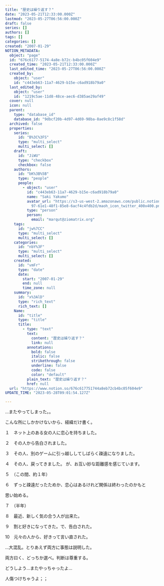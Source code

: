 ```yaml
---
title: "歴史は繰り返す？"
date: "2023-05-21T12:33:00.000Z"
lastmod: "2023-05-27T06:56:00.000Z"
draft: false
series: []
authors: []
tags: []
categories: []
created: "2007-01-29"
NOTION_METADATA:
  object: "page"
  id: "676c6177-5174-4a8e-b72c-b4bc05f604e9"
  created_time: "2023-05-21T12:33:00.000Z"
  last_edited_time: "2023-05-27T06:56:00.000Z"
  created_by:
    object: "user"
    id: "c443eb63-11a7-4629-b15e-c6ad918b79a0"
  last_edited_by:
    object: "user"
    id: "1219c5ae-11d8-48ce-aec6-d385ae29af49"
  cover: null
  icon: null
  parent:
    type: "database_id"
    database_id: "9dbcf20b-4d97-4d69-98ba-8ae9c8c1f58d"
  archived: false
  properties:
    series:
      id: "B%3C%3FS"
      type: "multi_select"
      multi_select: []
    draft:
      id: "JiWU"
      type: "checkbox"
      checkbox: false
    authors:
      id: "bK%3B%5B"
      type: "people"
      people:
        - object: "user"
          id: "c443eb63-11a7-4629-b15e-c6ad918b79a0"
          name: "Saki Yakumo"
          avatar_url: "https://s3-us-west-2.amazonaws.com/public.notion-static.com/3ad1c4\
            97-61e1-48f1-85e8-6acf4c4fdb2d/maoh_icon_twitter_400x400.png"
          type: "person"
          person:
            email: "marqut@ziomatrix.org"
    tags:
      id: "jw%7CC"
      type: "multi_select"
      multi_select: []
    categories:
      id: "nbY%3F"
      type: "multi_select"
      multi_select: []
    created:
      id: "vmFr"
      type: "date"
      date:
        start: "2007-01-29"
        end: null
        time_zone: null
    summary:
      id: "x%3AlD"
      type: "rich_text"
      rich_text: []
    Name:
      id: "title"
      type: "title"
      title:
        - type: "text"
          text:
            content: "歴史は繰り返す？"
            link: null
          annotations:
            bold: false
            italic: false
            strikethrough: false
            underline: false
            code: false
            color: "default"
          plain_text: "歴史は繰り返す？"
          href: null
  url: "https://www.notion.so/676c617751744a8eb72cb4bc05f604e9"
UPDATE_TIME: "2023-05-28T09:01:54.127Z"

---
```

<link rel="stylesheet" href="https://cdn.jsdelivr.net/npm/katex@0.16.2/dist/katex.min.css" integrity="sha384-bYdxxUwYipFNohQlHt0bjN/LCpueqWz13HufFEV1SUatKs1cm4L6fFgCi1jT643X" crossorigin="anonymous">


…またやってしまった。。


こんな所にしかかけないから、経緯だけ書く。


１　ネット上のある女の人に恋心を持ちました。


２　その人から告白されました。


３　その人、別のゲームに引っ越ししてしばらく疎遠になりました。


４　その人、戻ってきました。 が、お互い妙な距離感を感じています。


５　（この間、約１年）


６　ずっと疎遠だったためか、恋心はあるけれど関係は終わったのかもと


思い始める。


７　（半年）


８　最近、新しく気の合う人が出来た。


９　割と好きになってきた。で、告白された。


10　元々の人から、好きって言い直された。


…大混乱。とりあえず両方に事態は説明した。


両方曰く、どっちか選べ。判断は尊重する。


どうしよう…またやっちゃったよ…


人傷つけちゃうよ；；

